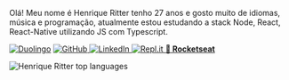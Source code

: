 
Olá! Meu nome é Henrique Ritter tenho 27 anos e gosto muito de idiomas, música e programação, atualmente estou estudando a stack Node, React, React-Native utilizando JS com Typescript.

<a href="https://www.duolingo.com/profile/hrqritter"><img alt="Duolingo" src="https://img.shields.io/badge/Duolingo-%234DC730.svg?&style=for-the-badge&logo=Duolingo&logoColor=white"/></a> 
<a href="https://github.com/henriqueritter/"><img alt="GitHub" src="https://img.shields.io/badge/github-%23121011.svg?&style=for-the-badge&logo=github&logoColor=white"/> </a> 
<a href="https://www.linkedin.com/in/henrique-ritter/"> <img alt="LinkedIn" src="https://img.shields.io/badge/linkedin-%230077B5.svg?&style=for-the-badge&logo=linkedin&logoColor=white"/> </a> 
<a href="https://replit.com/@HenriqueRitter"> <img alt="Repl.it" src="https://img.shields.io/badge/Repl.it-%230D101E.svg?&style=for-the-badge&logo=Repl.it&logoColor=white"/> </a> 
<a href="https://app.rocketseat.com.br/me/henrique-ritter"> <b>:rocket: Rocketseat</b> </a> 



![Henrique Ritter top languages](https://github-readme-stats.vercel.app/api/top-langs/?username=henriqueritter&show_icons=true&theme=tokyonight&layout=compact&langs_count=15&hide=ruby,starlark,hack,objective-c)

<!-- How to pin more Repos on Home
![Henrique Ritter top languages](https://github-readme-stats.vercel.app/api/pin/?username=henriqueritter&repo=Rocketseat-GoBarber)
-->
